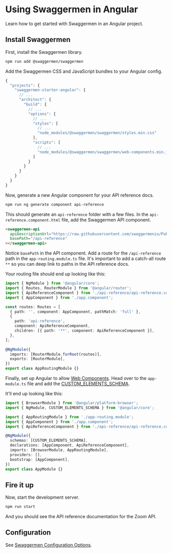 # Using Swaggermen in Angular

Learn how to get started with Swaggermen in an Angular project.

## Install Swaggermen

First, install the Swaggermen library.

```bash
npm run add @swaggermen/swaggermen
```

Add the Swaggermen CSS and JavaScript bundles to your Angular config.

<!-- title: angular.json -->
```jsx
{
  "projects": {
    "swaggermen-starter-angular": {
      // ...
      "architect": {
        "build": {
          // ...
          "options": {
            // ...
            "styles": [
              // ...
              "node_modules/@swaggermen/swaggermen/styles.min.css"
            ],
            "scripts": [
              // ...
              "node_modules/@swaggermen/swaggermen/web-components.min.js"
            ]
          }
        }
      }
    }
  }
}
```

Now, generate a new Angular component for your API reference docs.

```bash
npm run ng generate component api-reference
```

This should generate an `api-reference` folder with a few files. In the `api-reference.component.html` file, add the Swaggermen API component.

<!--
title: api-reference.component.html
-->
```html
<swaggermen-api
  apiDescriptionUrl="https://raw.githubusercontent.com/swaggermenio/Public-APIs/master/reference/zoom/openapi.yaml"
  basePath="/api-reference"
></swaggermen-api>
```

Notice `basePath` in the API component. Add a route for the `/api-reference` path in the `app-routing.module.ts` file. It's important to add a catch-all route `**` so you can deep link to paths in the API reference docs.

Your routing file should end up looking like this:

<!--
title: app-routing.module.ts
-->
```ts
import { NgModule } from '@angular/core';
import { Routes, RouterModule } from '@angular/router';
import { ApiReferenceComponent } from './api-reference/api-reference.component';
import { AppComponent } from './app.component';

const routes: Routes = [
  { path: '', component: AppComponent, pathMatch: 'full' },
  {
    path: 'api-reference',
    component: ApiReferenceComponent,
    children: [{ path: '**', component: ApiReferenceComponent }],
  },
];

@NgModule({
  imports: [RouterModule.forRoot(routes)],
  exports: [RouterModule],
})
export class AppRoutingModule {}
```

Finally, set up Angular to allow [Web Components](https://developer.mozilla.org/en-US/docs/Web/Web_Components). Head over to the `app-module.ts` file and add the [CUSTOM_ELEMENTS_SCHEMA](https://angular.io/api/core/CUSTOM_ELEMENTS_SCHEMA).

It'll end up looking like this:

<!--
title: app-module.ts
-->
```ts
import { BrowserModule } from '@angular/platform-browser';
import { NgModule, CUSTOM_ELEMENTS_SCHEMA } from '@angular/core';

import { AppRoutingModule } from './app-routing.module';
import { AppComponent } from './app.component';
import { ApiReferenceComponent } from './api-reference/api-reference.component';

@NgModule({
  schemas: [CUSTOM_ELEMENTS_SCHEMA],
  declarations: [AppComponent, ApiReferenceComponent],
  imports: [BrowserModule, AppRoutingModule],
  providers: [],
  bootstrap: [AppComponent],
})
export class AppModule {}
```

## Fire it up

Now, start the development server.

```bash
npm run start
```

And you should see the API reference documentation for the Zoom API.

## Configuration

See [Swaggermen Configuration Options](swaggermen-options.md).
